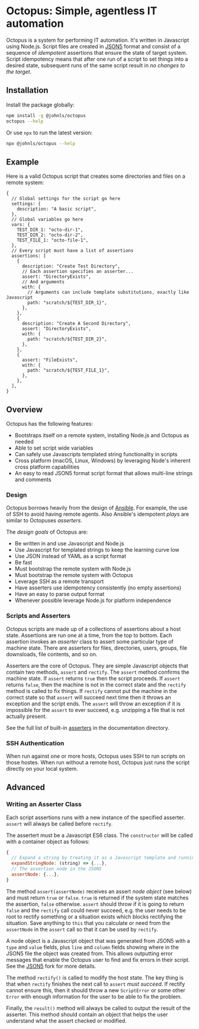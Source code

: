 # Octopus: Simple, agentless IT automation

Octopus is a system for performing IT automation.  It's written in Javascript using Node.js.  Script files are created in [JSON5](https://json5.org/) format and consist of a sequence of *idempotent* assertions that ensure the state of target system.  Script idempotency means that after one run of a script to set things into a desired state, subsequent runs of the same script result in *no changes to the target*.

## Installation

Install the package globally:

```sh
npm install -g @johnls/octopus
octopus --help
```

Or use `npx` to run the latest version:

```sh
npx @johnls/octopus --help
```

## Example

Here is a valid Octopus script that creates some directories and files on a remote system:

```json5
{
  // Global settings for the script go here
  settings: {
    description: "A basic script",
  },
  // Global variables go here
  vars: {
    TEST_DIR_1: "octo-dir-1",
    TEST_DIR_2: "octo-dir-2",
    TEST_FILE_1: "octo-file-1",
  },
  // Every script must have a list of assertions
  assertions: [
    {
      description: "Create Test Directory",
      // Each assertion specifies an asserter...
      assert: "DirectoryExists",
      // And arguments
      with: {
        // Arguments can include template substitutions, exactly like Javascript
        path: "scratch/${TEST_DIR_1}",
      },
    },
    {
      description: "Create A Second Directory",
      assert: "DirectoryExists",
      with: {
        path: "scratch/${TEST_DIR_2}",
      },
    },
    {
      assert: "FileExists",
      with: {
        path: "scratch/${TEST_FILE_1}",
      },
    },
  ],
}
```

## Overview

Octopus has the following features:

- Bootstraps itself on a remote system, installing Node.js and Octopus as needed
- Able to set script wide variables
- Can safely use Javascripts templated string functionality in scripts
- Cross platform (macOS, Linux, Windows) by leveraging Node's inherent cross platform capabilities
- An easy to read JSON5 format script format that allows multi-line strings and comments

### Design

Octopus borrows heavily from the design of [Ansible](https://www.ansible.com/). For example, the use of SSH to avoid having remote agents.  Also Ansible's idempotent *plays* are similar to Octopuses *asserters*.

The *design goals* of Octopus are:

- Be written in and use Javascript and Node.js
- Use Javascript for templated strings to keep the learning curve low
- Use JSON instead of YAML as a script format
- Be fast
- Must bootstrap the remote system with Node.js
- Must bootstrap the remote system with Octopus
- Leverage SSH as a remote transport
- Have asserters use idempotency consistently (no empty assertions)
- Have an easy to parse output format
- Whenever possible leverage Node.js for platform independence

### Scripts and Asserters

Octopus scripts are made up of a collections of assertions about a host state.  Assertions are run one at a time, from the top to bottom.  Each assertion invokes an *asserter* class to assert some particular type of machine state.  There are asserters for files, directories, users, groups, file downsloads, file contents, and so on.

Asserters are the core of Octopus.  They are simple Javascript objects that contain two methods, `assert` and `rectify`. The `assert` method confirms the machine state. If `assert` returns `true` then the script proceeds. If `assert` returns `false`, then the machine is not in the correct state and the `rectify` method is called to fix things. If `rectify` cannot put the machine in the correct state so that `assert` will succeed next time then it throws an exception and the script ends.  The `assert` will throw an exception if it is impossible for the `assert` to ever succeed, e.g. unzipping a file that is not actually present.

See the full list of built-in [asserters](doc/Asserters.md) in the documentation directory.

### SSH Authentication

When run against one or more hosts, Octopus uses SSH to run scripts on those hostes. When run without a remote host, Octopus just runs the script directly on your local system.

## Advanced

### Writing an Asserter Class

Each script assertions runs with a new instance of the specified asserter. `assert` will always be called before `rectify`.

The assertert must be a Javascript ES6 class.  The `constructor` will be called with a container object as follows:

```js
{
  // Expand a string by treating it as a Javascript template and running it in a VM
  expandStringNode: (string) => {...},
  // The assertion node in the JSON5
  assertNode: {...},
}
```

The method `assert(assertNode)` receives an assert *node object* (see below) and must return `true` or `false`.  `true` is returned if the system state matches the assertion, `false` otherwise. `assert` should throw if it is going to return `false` and the `rectify` call could never succeed, e.g. the user needs to be root to rectify something or a situation exists which blocks rectifying the situation. Save anything to `this` that you calculate or need from the `assertNode` in the `assert` call so that it can be used by `rectify`.

A node object is a Javascript object that was generated from JSON5 with a `type` and `value` fields, plus `line` and `column` fields showing where in the JSON5 file the object was created from.  This allows outputting error messages that enable the Octopus user to find and fix errors in their script. See the [JSON5](https://www.npmjs.com/package/@johnls/json5) fork for more details.

The method `rectify()` is called to modify the host state.  The key thing is that when `rectify` finishes the next call to `assert` *must succeed*.  If rectify cannot ensure this, then it should throw a new `ScriptError` or some other `Error` with enough information for the user to be able to fix the problem.

Finally, the `result()` method will always be called to output the result of the asserter.  This method should contain an object that helps the user understand what the assert checked or modified.

